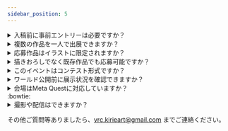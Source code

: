 ```yaml
---
sidebar_position: 5
---
```


<details>
  <summary>入稿前に事前エントリーは必要ですか？</summary>
    <div>
    入稿前にエントリーする必要はありません。<a href="./guidelines/入稿スケジュール">入稿スケジュール</a>の締め切り日時までに<a href="https://forms.gle/2VhFRjXfki1iHay98">Googleフォーム</a>へご入稿ください。
    </div>
</details>

<details>
  <summary>複数の作品を一人で出展できますか？</summary>
    <div>
    出展は可能ですが、展示スペースが離れた場所になる可能性があります。また、明らかに同一作品の連続投稿と本イベントが判断した場合は展示を行いません。
    </div>
</details>

<details>
  <summary>応募作品はイラストに限定されますか？</summary>
    <div>
    <a href="./guidelines/出展規約">出展基準</a>を満たしていれば、写真（実写も含む）も使用することができます。
    </div>
</details>

<details>
  <summary>描きおろしでなく既存作品でも応募可能ですか？</summary>
    <div>
    <a href="./guidelines/出展規約">出展基準</a>を満たしていれば、既存作品でも問題ありません。
    </div>
</details>

<details>
  <summary>このイベントはコンテスト形式ですか？</summary>
    <div>
    本イベントにおいて作品の優劣を競う事はありません、どの作品も等しく展示されます。
    </div>
</details>

<details>
  <summary>ワールド公開前に展示状況を確認できますか？</summary>
    <div>
    出展物がライティングの影響などを受けないため、事前公開は予定していません。
    </div>
</details>

<details>
  <summary>会場はMeta Questに対応していますか？</summary>
    <div>
    シェーダーの仕様により、PCワールドのみとなっております。ご了承ください。
    </div>
</details>
:bowtie:

<details>
  <summary>撮影や配信はできますか？</summary>
    <div>
    撮影・配信やSNSへのアップは自由に行っていただけます。<br/>SNSにアップする際は、「<a href="https://twitter.com/hashtag/%E5%88%87%E3%82%8A%E7%B5%B5%E3%82%B7%E3%82%A7%E3%83%BC%E3%83%80%E3%83%BC?src=hashtag_click">#切り絵シェーダー</a>」のハッシュタグを付けていただけると嬉しいです。
    </div>
</details>

その他ご質問等ありましたら、[vrc.kirieart@gmail.com](mailto:vrc.kirieart@gmail.com) までご連絡ください。